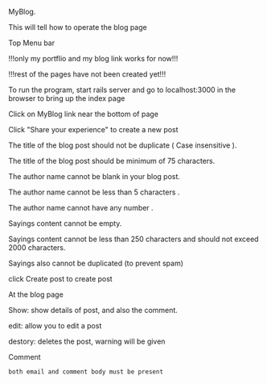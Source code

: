 MyBlog.

This will tell how to operate the blog page

Top Menu bar

  !!!only my portflio and my blog link works for now!!!
  
  !!!rest of the pages have not been created yet!!!
  
To run the program, start rails server and go to localhost:3000 in the browser to bring up the index page

Click on MyBlog link near the bottom of page

Click "Share your experience" to create a new post

  The title of the blog post should not be duplicate ( Case insensitive ).
  
  The title of the blog post should be minimum of 75 characters.
  
  The author name cannot be blank in your blog post.
  
  The author name cannot be less than 5 characters .
  
  The author name cannot have any number .
  
  Sayings content cannot be empty.
  
  Sayings content cannot be less than 250 characters and should not exceed 2000 characters.
  
  Sayings also cannot be duplicated (to prevent spam)
  
 click Create post to create post
 
 At the blog page
 
  Show: show details of post, and also the comment.
  
  edit: allow you to edit a post
  
  destory: deletes the post, warning will be given
  
  Comment
    
    both email and comment body must be present
